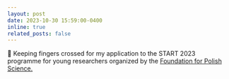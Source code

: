 ```yaml
---
layout: post
date: 2023-10-30 15:59:00-0400
inline: true
related_posts: false
---
```


🤞 Keeping fingers crossed for my application to the START 2023 programme for young researchers organized by the <a href="https://start.fnp.org.pl/en/">Foundation for Polish Science.</a>

